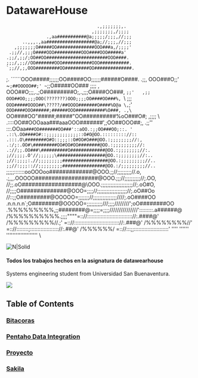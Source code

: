 # DatawareHouse


                                      .,;;;;;;;,.
                                    ,;;;;;;;,/;;;;
                   .,aa###########@a;;;;;/;;;,//;;;
          ..,,,.,aa##################@a;//;;;,//;;;
       ,;;;;;;;O#####OO##############OOO###a,/;;;;'
     .;;//,;;;O####OOO##########OOO####OOO#####a'
    .;;/,;;/;OO##OO#######################OOO####.
    ;;;/,;;//OO#######OOO###########OOO###########.
    `;;//,;,OOO#########OO#########OO##############.
  ;.  ``````OOO#####;;;;;;OO#####OO;;;;;;######O####.
 .;;,       OOO###O;;' ~`;##OOOOO##;' ~`;;O#####OO###
 ;;;;    ,  OOO##O;;;,.,;O#########O;,.,;;;O####OO###,
 `;;'   ,;; OOO##OO;;;;OOO(???????)OOO;;;;OO####OO###%,
   `\   ;;; `OOO#####OOOO##\?????/##OOOO#######O####%O@a
      \,`;'  `OOO####OOO######;######OOO###########%O###,
      .,\      `OO####OO"#####;#####"OO##########%oO###O#;
    ,;;;; \   .::::OO##OOOaaa###aaaOOO#######',;OO##OOO##;,
   .;;''    \:::.OOaa`###OO#######OO###'::aOO.:;;OO###OO;::.
   '       .::\.OO####O#::;;;;;;;;;;;;::O#O@OO.::::::::://::
          .:::.O\########O#O::;;;::O#OO#O###@OO.:;;;;;;;;//:,
         .:/;:.OO#\#########OO#OO#OO########@OO.:;;;;;;;;;//:
        .://;;.OO###\##########O#############@OO.:;;;;;;;;//:.
        ;//;;;;.O'//;;;;;;\##################@OO.:;;;;;;;;//:..
       ;//:;;;;:.//;;;;;;;;;#################@OO.:;;;;;;;;;//..
       ;;//:;;;:://;;;;;;;;;################@OO.:/;;;;;;;;;//..
       `;;;;;:::::::ooOOOoo#\############@OOO.;;//;;;;;;;;;//.o,
       .;,,,.OOOOO############\#######@OOO.;;;//;;;;;;;;;;//;.OO,
      //;;.oO##################@\OOO.;;;;;;;;;;;;;;;;;;;;//;.oO#O,
     //;;;;O##############@OOO=;;;;//;;;;;;;;;;;;;;;;;;;//;.oO##Oo
     //::;;O#########@OOOOO=;;;;;;;//;;;;;;;;;;;;;;;////;.oO####OO
 .n.n.n.n`;O########@OOOOO=;;;;;;;;;;///;;;;////////';oO########OO
.%%%%%%%%%,;;########@=;;;;=;;;;///////////////':::::::::.a######@
/%%%%%%%%%%.;;;;""""=:://:::::::::::::::::\::::::::::::://:.####@'
/%%%%%%%%%//.;'     =:://:::::::::::::::::::\::::::::::://:.###@'
 /%%%%%%%%//'        =:://::::::::;:::::::::::\:::::::://:.##@'
  /%%%%%%/             =:://:::;;:::::::::::::::\::::::::'
    ''''                 ''''''   ''''''''''''''''\''''
                                                    \

![N|Solid](https://cdn.dribbble.com/users/24711/screenshots/3886002/falcon_persistent_connection_2x.gif)
#### Todos los trabajos hechos en la asignatura de datawearhouse 

Systems engineering student from Universidad San Buenaventura.

![](https://camo.githubusercontent.com/a602a804bc874ecc4b570dcaa3bcb60d6766c046/68747470733a2f2f7777772e757362626f672e6564752e636f2f6d61746c61622f696d616765732f6c6f676f5f616372656469746163696f6e2e706e67)
## Table of Contents

### [Bitacoras](https://github.com/ManuelCordoba/DatawareHouse/tree/master/Bitacoras "Bitacoras")
### [Pentaho Data Integration](https://github.com/ManuelCordoba/DatawareHouse/tree/master/Pentaho%20Data%20Integration "Pentaho Data Integration")
### [Proyecto](https://github.com/ManuelCordoba/DatawareHouse/tree/master/Proyecto "Proyecto")
### [Sakila](https://github.com/ManuelCordoba/DatawareHouse/tree/master/Sakila "Sakila")
